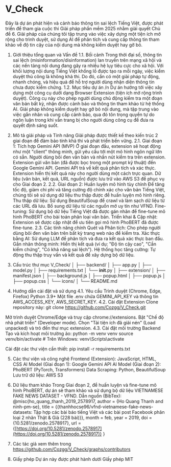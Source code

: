 # V_Check

Đây là dự án phát hiện và cảnh báo thông tin sai lệch Tiếng Việt, được phát triển để tham gia cuộc thi Giải pháp phần mềm 2025 nhằm giải quyết Chủ đề 6. Giải pháp của chúng tôi tập trung vào việc xây dựng một tiện ích mở rộng cho trình duyệt, sử dụng AI để phân tích và cung cấp thông tin tham khảo về độ tin cậy của nội dung mà không kiểm duyệt hay gỡ bỏ.
1. Giới thiệu tổng quan và Vấn đề
1.1. Bối cảnh
Trong thời đại số, thông tin sai lệch (misinformation/disinformation) lan truyền trên mạng xã hội và các nền tảng nội dung đang gây ra nhiều hệ lụy tiêu cực cho xã hội. Với khối lượng nội dung Tiếng Việt khổng lồ được tạo ra mỗi ngày, việc kiểm duyệt thủ công là không khả thi. Do đó, cần có một giải pháp tự động, nhanh chóng, và hiệu quả để hỗ trợ người dùng nhận diện thông tin chưa được kiểm chứng.
1.2. Mục tiêu dự án /n
Dự án hướng tới việc xây dựng một công cụ dưới dạng Browser Extension (tiện ích mở rộng trình duyệt). Công cụ này cho phép người dùng chủ động kiểm tra một đoạn văn bản bất kỳ, nhận được cảnh báo và thông tin tham khảo từ hệ thống AI.
Giải pháp không kiểm duyệt hay gỡ bỏ nội dung, mà tập trung vào việc gắn nhãn và cung cấp cảnh báo, qua đó tôn trọng quyền tự do ngôn luận trong khi vẫn trang bị cho người dùng công cụ để đưa ra quyết định sáng suốt.
2. Mô tả giải pháp và Tính năng
Giải pháp được thiết kế theo kiến trúc 2 giai đoạn để đảm bảo tính khả thi và phát triển bền vững.
2.1. Giai đoạn 1: Tích hợp Gemini API (MVP)
Ở giai đoạn đầu, extension sẽ hoạt động như một "client" thông minh, gửi yêu cầu tới một mô hình ngôn ngữ lớn có sẵn.
Người dùng bôi đen văn bản và nhấn nút kiểm tra trên extension.
Extension gửi văn bản (đã được bọc trong một prompt kỹ thuật) đến Google Gemini API.
Gemini API trả về kết quả phân tích và xác thực.
Extension hiển thị kết quả này cho người dùng một cách trực quan.
Dữ liệu (văn bản, kết quả, URL nguồn) được lưu trữ vào AWS S3 để phục vụ cho Giai đoạn 2.
2.2. Giai đoạn 2: Huấn luyện mô hình tùy chỉnh
Để tăng tốc độ, giảm chi phí và tăng cường độ chính xác cho văn bản Tiếng Việt, chúng tôi sẽ sử dụng dữ liệu thu thập được để huấn luyện mô hình riêng.
Thu thập dữ liệu: Sử dụng BeautifulSoup để crawl và làm sạch dữ liệu từ các URL đã lưu. Bổ sung dữ liệu từ các nguồn mở uy tín như VFND.
Fine-tuning: Sử dụng bộ dữ liệu Tiếng Việt đã được gán nhãn để fine-tune mô hình PhoBERT cho bài toán phân loại văn bản.
Triển khai & Cập nhật: Extension sẽ được cập nhật để ưu tiên gọi mô hình PhoBERT đã được fine-tune.
2.3. Các tính năng chính
Quét và Phân tích: Cho phép người dùng bôi đen văn bản trên bất kỳ trang web nào để kiểm tra.
Xác thực bằng AI: Sử dụng LLM để phân tích và đưa ra kết quả xác thực ban đầu.
Gắn nhãn thông minh: Hiển thị kết quả (ví dụ: "Độ tin cậy cao", "Cần kiểm chứng", "Có khả năng sai lệch").
Hệ thống học tăng cường: Tự động thu thập truy vấn và kết quả để xây dựng bộ dữ liệu.
3. Cấu trúc thư mục
V_Check/
│
├── backend/
│   ├── app.py
│   ├── model.py
│   ├── requirements.txt
│   └── __init__.py
│
├── extension/
│   ├── manifest.json
│   ├── background.js
│   ├── popup.html
│   ├── popup.js
│   ├── popup.css
│   └── icons/
│
└── README.md


4. Hướng dẫn cài đặt và sử dụng
4.1. Yêu cầu
Trình duyệt (Chrome, Edge, Firefox)
Python 3.9+
Một file .env chứa GEMINI_API_KEY và thông tin AWS_ACCESS_KEY, AWS_SECRET_KEY.
4.2. Cài đặt Extension
Clone repository này:
git clone https://github.com/Cozgg/V_Check.git


Mở trình duyệt Chrome/Edge và truy cập chrome://extensions.
Bật "Chế độ nhà phát triển" (Developer mode).
Chọn "Tải tiện ích đã giải nén" (Load unpacked) và trỏ đến thư mục extension.
4.3. Cài đặt môi trường Backend
Tạo và kích hoạt môi trường ảo:
python -m venv venv
source venv/bin/activate  # Trên Windows: venv\Scripts\activate


Cài đặt các thư viện cần thiết:
pip install -r requirements.txt


5. Các thư viện và công nghệ
Frontend (Extension): JavaScript, HTML, CSS
AI Model (Giai đoạn 1): Google Gemini API
AI Model (Giai đoạn 2): PhoBERT (PyTorch, Transformers)
Data Scraping: Python, BeautifulSoup
Lưu trữ dữ liệu: AWS S3
6. Dữ liệu tham khảo
Trong Giai đoạn 2, để huấn luyện và fine-tune mô hình PhoBERT, dự án sẽ tham khảo và sử dụng bộ dữ liệu VIETNAMESE FAKE NEWS DATASET - VFND.
Dẫn nguồn (BibTex):
@misc{ho_quang_thanh_2019_2578917,
  author       = {Ho Quang Thanh and
                  ninh-pm-se},
  title        = {{thanhhocse96/vfnd-vietnamese-fake-news-datasets:
                   Tập hợp các bài báo tiếng Việt và các bài post
                   Facebook phân loại 2 nhãn Thật \& Giả (228 bài)}},
  month        = feb,
  year         = 2019,
  doi          = {10.5281/zenodo.2578917},
  url          = {[https://doi.org/10.5281/zenodo.2578917](https://doi.org/10.5281/zenodo.2578917)}
}


7. Các tác giả xem thêm trong https://github.com/Cozgg/V_Check/graphs/contributors

8. Giấy phép
Dự án này được phát hành dưới Giấy phép MIT
